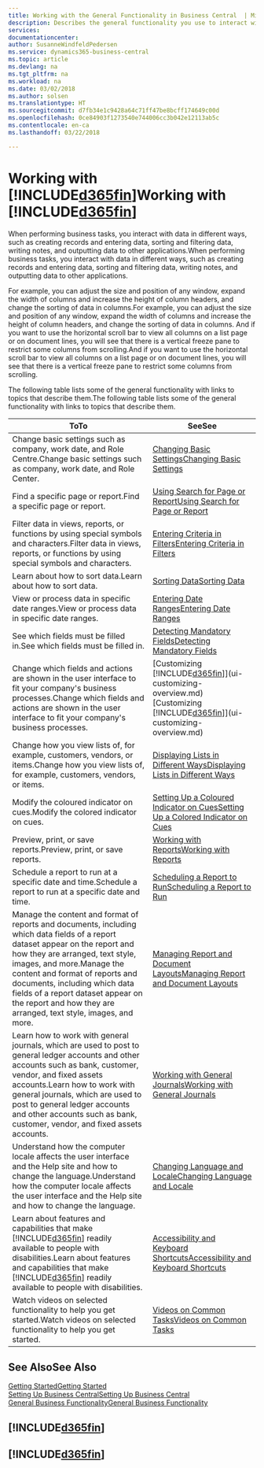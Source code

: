 ```yaml
---
title: Working with the General Functionality in Business Central  | Microsoft Docs
description: Describes the general functionality you use to interact with data in Business Central, such as entering values, sorting data, and changing views.
services: 
documentationcenter: 
author: SusanneWindfeldPedersen
ms.service: dynamics365-business-central
ms.topic: article
ms.devlang: na
ms.tgt_pltfrm: na
ms.workload: na
ms.date: 03/02/2018
ms.author: solsen
ms.translationtype: HT
ms.sourcegitcommit: d7fb34e1c9428a64c71ff47be8bcff174649c00d
ms.openlocfilehash: 0ce84903f1273540e744006cc3b042e12113ab5c
ms.contentlocale: en-ca
ms.lasthandoff: 03/22/2018

---
```

# <a name="working-with-included365finincludesd365finmdmd"></a><span data-ttu-id="f84ee-103">Working with [!INCLUDE[d365fin](includes/d365fin_md.md)]</span><span class="sxs-lookup"><span data-stu-id="f84ee-103">Working with [!INCLUDE[d365fin](includes/d365fin_md.md)]</span></span>
<span data-ttu-id="f84ee-104">When performing business tasks, you interact with data in different ways, such as creating records and entering data, sorting and filtering data, writing notes, and outputting data to other applications.</span><span class="sxs-lookup"><span data-stu-id="f84ee-104">When performing business tasks, you interact with data in different ways, such as creating records and entering data, sorting and filtering data, writing notes, and outputting data to other applications.</span></span>

<span data-ttu-id="f84ee-105">For example, you can adjust the size and position of any window, expand the width of columns and increase the height of column headers, and change the sorting of data in columns.</span><span class="sxs-lookup"><span data-stu-id="f84ee-105">For example, you can adjust the size and position of any window, expand the width of columns and increase the height of column headers, and change the sorting of data in columns.</span></span> <span data-ttu-id="f84ee-106">And if you want to use the horizontal scroll bar to view all columns on a list page or on document lines, you will see that there is a vertical freeze pane to restrict some columns from scrolling.</span><span class="sxs-lookup"><span data-stu-id="f84ee-106">And if you want to use the horizontal scroll bar to view all columns on a list page or on document lines, you will see that there is a vertical freeze pane to restrict some columns from scrolling.</span></span>

<span data-ttu-id="f84ee-107">The following table lists some of the general functionality with links to topics that describe them.</span><span class="sxs-lookup"><span data-stu-id="f84ee-107">The following table lists some of the general functionality with links to topics that describe them.</span></span>

| <span data-ttu-id="f84ee-108">To</span><span class="sxs-lookup"><span data-stu-id="f84ee-108">To</span></span> | <span data-ttu-id="f84ee-109">See</span><span class="sxs-lookup"><span data-stu-id="f84ee-109">See</span></span> |
| --- | --- |
| <span data-ttu-id="f84ee-110">Change basic settings such as company, work date, and Role Centre.</span><span class="sxs-lookup"><span data-stu-id="f84ee-110">Change basic settings such as company, work date, and Role Center.</span></span> |[<span data-ttu-id="f84ee-111">Changing Basic Settings</span><span class="sxs-lookup"><span data-stu-id="f84ee-111">Changing Basic Settings</span></span>](ui-change-basic-settings.md) |
| <span data-ttu-id="f84ee-112">Find a specific page or report.</span><span class="sxs-lookup"><span data-stu-id="f84ee-112">Find a specific page or report.</span></span> |[<span data-ttu-id="f84ee-113">Using Search for Page or Report</span><span class="sxs-lookup"><span data-stu-id="f84ee-113">Using Search for Page or Report</span></span>](ui-search.md) |
| <span data-ttu-id="f84ee-114">Filter data in views, reports, or functions by using special symbols and characters.</span><span class="sxs-lookup"><span data-stu-id="f84ee-114">Filter data in views, reports, or functions by using special symbols and characters.</span></span> |[<span data-ttu-id="f84ee-115">Entering Criteria in Filters</span><span class="sxs-lookup"><span data-stu-id="f84ee-115">Entering Criteria in Filters</span></span>](ui-enter-criteria-filters.md) |
| <span data-ttu-id="f84ee-116">Learn about how to sort data.</span><span class="sxs-lookup"><span data-stu-id="f84ee-116">Learn about how to sort data.</span></span> |[<span data-ttu-id="f84ee-117">Sorting Data</span><span class="sxs-lookup"><span data-stu-id="f84ee-117">Sorting Data</span></span>](ui-sorting.md) |
| <span data-ttu-id="f84ee-118">View or process data in specific date ranges.</span><span class="sxs-lookup"><span data-stu-id="f84ee-118">View or process data in specific date ranges.</span></span> |[<span data-ttu-id="f84ee-119">Entering Date Ranges</span><span class="sxs-lookup"><span data-stu-id="f84ee-119">Entering Date Ranges</span></span>](ui-enter-date-ranges.md) |
| <span data-ttu-id="f84ee-120">See which fields must be filled in.</span><span class="sxs-lookup"><span data-stu-id="f84ee-120">See which fields must be filled in.</span></span> |[<span data-ttu-id="f84ee-121">Detecting Mandatory Fields</span><span class="sxs-lookup"><span data-stu-id="f84ee-121">Detecting Mandatory Fields</span></span>](ui-mandatory-fields.md) |
| <span data-ttu-id="f84ee-122">Change which fields and actions are shown in the user interface to fit your company's business processes.</span><span class="sxs-lookup"><span data-stu-id="f84ee-122">Change which fields and actions are shown in the user interface to fit your company's business processes.</span></span> |<span data-ttu-id="f84ee-123">[Customizing [!INCLUDE[d365fin](includes/d365fin_md.md)]](ui-customizing-overview.md)</span><span class="sxs-lookup"><span data-stu-id="f84ee-123">[Customizing [!INCLUDE[d365fin](includes/d365fin_md.md)]](ui-customizing-overview.md)</span></span> |
| <span data-ttu-id="f84ee-124">Change how you view lists of, for example, customers, vendors, or items.</span><span class="sxs-lookup"><span data-stu-id="f84ee-124">Change how you view lists of, for example, customers, vendors, or items.</span></span> |[<span data-ttu-id="f84ee-125">Displaying Lists in Different Ways</span><span class="sxs-lookup"><span data-stu-id="f84ee-125">Displaying Lists in Different Ways</span></span>](across-display-lists-different-views.md) |
| <span data-ttu-id="f84ee-126">Modify the coloured indicator on cues.</span><span class="sxs-lookup"><span data-stu-id="f84ee-126">Modify the colored indicator on cues.</span></span> |[<span data-ttu-id="f84ee-127">Setting Up a Coloured Indicator on Cues</span><span class="sxs-lookup"><span data-stu-id="f84ee-127">Setting Up a Colored Indicator on Cues</span></span>](ui-how-setup-colored-indicator-cues.md) |
|<span data-ttu-id="f84ee-128">Preview, print, or save reports.</span><span class="sxs-lookup"><span data-stu-id="f84ee-128">Preview, print, or save reports.</span></span>|[<span data-ttu-id="f84ee-129">Working with Reports</span><span class="sxs-lookup"><span data-stu-id="f84ee-129">Working with Reports</span></span>](ui-work-report.md)|
| <span data-ttu-id="f84ee-130">Schedule a report to run at a specific date and time.</span><span class="sxs-lookup"><span data-stu-id="f84ee-130">Schedule a report to run at a specific date and time.</span></span> |[<span data-ttu-id="f84ee-131">Scheduling a Report to Run</span><span class="sxs-lookup"><span data-stu-id="f84ee-131">Scheduling a Report to Run</span></span>](ui-work-report.md#ScheduleReport) |
| <span data-ttu-id="f84ee-132">Manage the content and format of reports and documents, including which data fields of a report dataset appear on the report and how they are arranged, text style, images, and more.</span><span class="sxs-lookup"><span data-stu-id="f84ee-132">Manage the content and format of reports and documents, including which data fields of a report dataset appear on the report and how they are arranged, text style, images, and more.</span></span>|[<span data-ttu-id="f84ee-133">Managing Report and Document Layouts</span><span class="sxs-lookup"><span data-stu-id="f84ee-133">Managing Report and Document Layouts</span></span>](ui-manage-report-layouts.md) |
| <span data-ttu-id="f84ee-134">Learn how to work with general journals, which are used to post to general ledger accounts and other accounts such as bank, customer, vendor, and fixed assets accounts.</span><span class="sxs-lookup"><span data-stu-id="f84ee-134">Learn how to work with general journals, which are used to post to general ledger accounts and other accounts such as bank, customer, vendor, and fixed assets accounts.</span></span> |[<span data-ttu-id="f84ee-135">Working with General Journals</span><span class="sxs-lookup"><span data-stu-id="f84ee-135">Working with General Journals</span></span>](ui-work-general-journals.md) |
|<span data-ttu-id="f84ee-136">Understand how the computer locale affects the user interface and the Help site and how to change the language.</span><span class="sxs-lookup"><span data-stu-id="f84ee-136">Understand how the computer locale affects the user interface and the Help site and how to change the language.</span></span>|[<span data-ttu-id="f84ee-137">Changing Language and Locale</span><span class="sxs-lookup"><span data-stu-id="f84ee-137">Changing Language and Locale</span></span>](about-locale-language.md)|
|<span data-ttu-id="f84ee-138">Learn about features and capabilities that make [!INCLUDE[d365fin](includes/d365fin_md.md)] readily available to people with disabilities.</span><span class="sxs-lookup"><span data-stu-id="f84ee-138">Learn about features and capabilities that make [!INCLUDE[d365fin](includes/d365fin_md.md)] readily available to people with disabilities.</span></span>|[<span data-ttu-id="f84ee-139">Accessibility and Keyboard Shortcuts</span><span class="sxs-lookup"><span data-stu-id="f84ee-139">Accessibility and Keyboard Shortcuts</span></span>](ui-accessibility.md)|
|<span data-ttu-id="f84ee-140">Watch videos on selected functionality to help you get started.</span><span class="sxs-lookup"><span data-stu-id="f84ee-140">Watch videos on selected functionality to help you get started.</span></span>|[<span data-ttu-id="f84ee-141">Videos on Common Tasks</span><span class="sxs-lookup"><span data-stu-id="f84ee-141">Videos on Common Tasks</span></span>](across-videos.md)|  

## <a name="see-also"></a><span data-ttu-id="f84ee-142">See Also</span><span class="sxs-lookup"><span data-stu-id="f84ee-142">See Also</span></span>
[<span data-ttu-id="f84ee-143">Getting Started</span><span class="sxs-lookup"><span data-stu-id="f84ee-143">Getting Started</span></span>](index.md)  
[<span data-ttu-id="f84ee-144">Setting Up Business Central</span><span class="sxs-lookup"><span data-stu-id="f84ee-144">Setting Up Business Central</span></span>](setup.md)  
[<span data-ttu-id="f84ee-145">General Business Functionality</span><span class="sxs-lookup"><span data-stu-id="f84ee-145">General Business Functionality</span></span>](ui-across-business-areas.md)  

## [!INCLUDE[d365fin](includes/free_trial_md.md)]  
## [!INCLUDE[d365fin](includes/training_link_md.md)]

